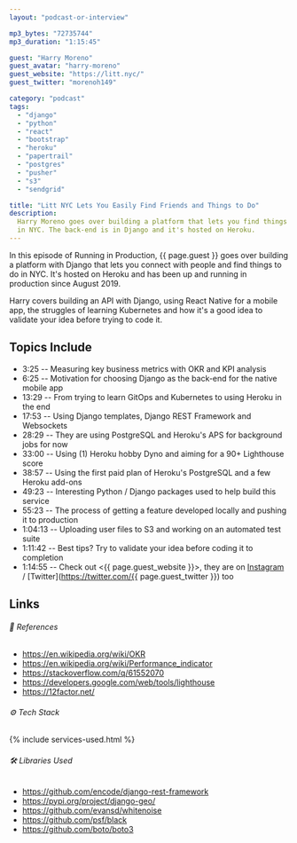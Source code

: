 ```yaml
---
layout: "podcast-or-interview"

mp3_bytes: "72735744"
mp3_duration: "1:15:45"

guest: "Harry Moreno"
guest_avatar: "harry-moreno"
guest_website: "https://litt.nyc/"
guest_twitter: "morenoh149"

category: "podcast"
tags:
  - "django"
  - "python"
  - "react"
  - "bootstrap"
  - "heroku"
  - "papertrail"
  - "postgres"
  - "pusher"
  - "s3"
  - "sendgrid"

title: "Litt NYC Lets You Easily Find Friends and Things to Do"
description:
  Harry Moreno goes over building a platform that lets you find things to do
  in NYC. The back-end is in Django and it's hosted on Heroku.
---
```


In this episode of Running in Production, {{ page.guest }} goes over building
a platform with Django that lets you connect with people and find things to do
in NYC. It's hosted on Heroku and has been up and running in production since
August 2019.

Harry covers building an API with Django, using React Native for a mobile app,
the struggles of learning Kubernetes and how it's a good idea to validate your
idea before trying to code it.

## Topics Include

- 3:25 -- Measuring key business metrics with OKR and KPI analysis
- 6:25 -- Motivation for choosing Django as the back-end for the native mobile app
- 13:29 -- From trying to learn GitOps and Kubernetes to using Heroku in the end
- 17:53 -- Using Django templates, Django REST Framework and Websockets
- 28:29 -- They are using PostgreSQL and Heroku's APS for background jobs for now
- 33:00 -- Using (1) Heroku hobby Dyno and aiming for a 90+ Lighthouse score
- 38:57 -- Using the first paid plan of Heroku's PostgreSQL and a few Heroku add-ons
- 49:23 -- Interesting Python / Django packages used to help build this service
- 55:23 -- The process of getting a feature developed locally and pushing it to production
- 1:04:13 -- Uploading user files to S3 and working on an automated test suite
- 1:11:42 -- Best tips? Try to validate your idea before coding it to completion
- 1:14:55 -- Check out <{{ page.guest_website }}>, they are on [Instagram](https://instagram.com/littlive) / [Twitter](https://twitter.com/{{ page.guest_twitter }}) too

## Links

###### 📄 References

- <https://en.wikipedia.org/wiki/OKR>
- <https://en.wikipedia.org/wiki/Performance_indicator>
- <https://stackoverflow.com/q/61552070>
- <https://developers.google.com/web/tools/lighthouse>
- <https://12factor.net/>

###### ⚙️ Tech Stack

{% include services-used.html %}

###### 🛠 Libraries Used

- <https://github.com/encode/django-rest-framework>
- <https://pypi.org/project/django-geo/>
- <https://github.com/evansd/whitenoise>
- <https://github.com/psf/black>
- <https://github.com/boto/boto3>
